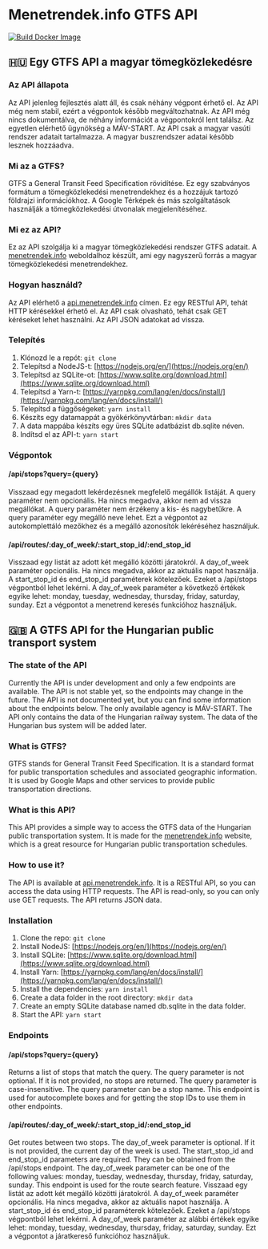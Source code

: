 # Menetrendek.info GTFS API
[![Build Docker Image](https://github.com/menetrendek-info/gtfs-api/actions/workflows/ci.yml/badge.svg)](https://github.com/menetrendek-info/gtfs-api/actions/workflows/ci.yml)
## 🇭🇺 Egy GTFS API a magyar tömegközlekedésre

### Az API állapota
Az API jelenleg fejlesztés alatt áll, és csak néhány végpont érhető el. Az API még nem stabil, ezért a végpontok később megváltozhatnak. Az API még nincs dokumentálva, de néhány információt a végpontokról lent találsz.
Az egyetlen elérhető ügynökség a MÁV-START. Az API csak a magyar vasúti rendszer adatait tartalmazza. A magyar buszrendszer adatai később lesznek hozzáadva.


### Mi az a GTFS?
GTFS a General Transit Feed Specification rövidítése. Ez egy szabványos formátum a tömegközlekedési menetrendekhez és a hozzájuk tartozó földrajzi információkhoz. A Google Térképek és más szolgáltatások használják a tömegközlekedési útvonalak megjelenítéséhez.

### Mi ez az API?
Ez az API szolgálja ki a magyar tömegközlekedési rendszer GTFS adatait. A [menetrendek.info](http://menetrendek.info) weboldalhoz készült, ami egy nagyszerű forrás a magyar tömegközlekedési menetrendekhez.

### Hogyan használd?
Az API elérhető a [api.menetrendek.info](http://api.menetrendek.info) címen. Ez egy RESTful API, tehát HTTP kérésekkel érhető el. Az API csak olvasható, tehát csak GET kéréseket lehet használni. Az API JSON adatokat ad vissza.

### Telepítés
1. Klónozd le a repót: `git clone`
2. Telepítsd a NodeJS-t: [https://nodejs.org/en/](https://nodejs.org/en/)
3. Telepítsd az SQLite-ot: [https://www.sqlite.org/download.html](https://www.sqlite.org/download.html)
4. Telepítsd a Yarn-t: [https://yarnpkg.com/lang/en/docs/install/](https://yarnpkg.com/lang/en/docs/install/)
5. Telepítsd a függőségeket: `yarn install`
6. Készíts egy datamappát a gyökérkönyvtárban: `mkdir data`
7. A data mappába készíts egy üres SQLite adatbázist db.sqlite néven.
8. Indítsd el az API-t: `yarn start`

### Végpontok
#### /api/stops?query={query}
Visszaad egy megadott lekérdezésnek megfelelő megállók listáját. A query paraméter nem opcionális. Ha nincs megadva, akkor nem ad vissza megállókat. A query paraméter nem érzékeny a kis- és nagybetűkre. A query paraméter egy megálló neve lehet. Ezt a végpontot az autokomplettáló mezőkhez és a megálló azonosítók lekéréséhez használjuk.

#### /api/routes/:day_of_week/:start_stop_id/:end_stop_id
Visszaad egy listát az adott két megálló közötti járatokról. A day_of_week paraméter opcionális. Ha nincs megadva, akkor az aktuális napot használja. A start_stop_id és end_stop_id paraméterek kötelezőek. Ezeket a /api/stops végpontból lehet lekérni. A day_of_week paraméter a következő értékek egyike lehet: monday, tuesday, wednesday, thursday, friday, saturday, sunday. Ezt a végpontot a menetrend keresés funkcióhoz használjuk.

## 🇬🇧 A GTFS API for the Hungarian public transport system

### The state of the API
Currently the API is under development and only a few endpoints are available. The API is not stable yet, so the endpoints may change in the future. The API is not documented yet, but you can find some information about the endpoints below.
The only available agency is MÁV-START. The API only contains the data of the Hungarian railway system. The data of the Hungarian bus system will be added later.

### What is GTFS?
GTFS stands for General Transit Feed Specification. It is a standard format for public transportation schedules and associated geographic information. It is used by Google Maps and other services to provide public transportation directions.

### What is this API?
This API provides a simple way to access the GTFS data of the Hungarian public transportation system. It is made for the [menetrendek.info](http://menetrendek.info) website, which is a great resource for Hungarian public transportation schedules.

### How to use it?
The API is available at [api.menetrendek.info](http://api.menetrendek.info). It is a RESTful API, so you can access the data using HTTP requests. The API is read-only, so you can only use GET requests. The API returns JSON data.

### Installation
1. Clone the repo: `git clone`
2. Install NodeJS: [https://nodejs.org/en/](https://nodejs.org/en/)
3. Install SQLite: [https://www.sqlite.org/download.html](https://www.sqlite.org/download.html)
4. Install Yarn: [https://yarnpkg.com/lang/en/docs/install/](https://yarnpkg.com/lang/en/docs/install/)
5. Install the dependencies: `yarn install`
6. Create a data folder in the root directory: `mkdir data`
7. Create an empty SQLite database named db.sqlite in the data folder.
8. Start the API: `yarn start`

### Endpoints
#### /api/stops?query={query}
Returns a list of stops that match the query. The query parameter is not optional. If it is not provided, no stops are returned. The query parameter is case-insensitive. The query parameter can be a stop name. This endpoint is used for autocomplete boxes and for getting the stop IDs to use them in other endpoints.

#### /api/routes/:day_of_week/:start_stop_id/:end_stop_id
Get routes between two stops. The day_of_week parameter is optional. If it is not provided, the current day of the week is used. The start_stop_id and end_stop_id parameters are required. They can be obtained from the /api/stops endpoint. The day_of_week parameter can be one of the following values: monday, tuesday, wednesday, thursday, friday, saturday, sunday. This endpoint is used for the route search feature.
Visszaad egy listát az adott két megálló közötti járatokról. A day_of_week paraméter opcionális. Ha nincs megadva, akkor az aktuális napot használja. A start_stop_id és end_stop_id paraméterek kötelezőek. Ezeket a /api/stops végpontból lehet lekérni. A day_of_week paraméter az alábbi értékek egyike lehet: monday, tuesday, wednesday, thursday, friday, saturday, sunday. Ezt a végpontot a járatkereső funkcióhoz használjuk.
